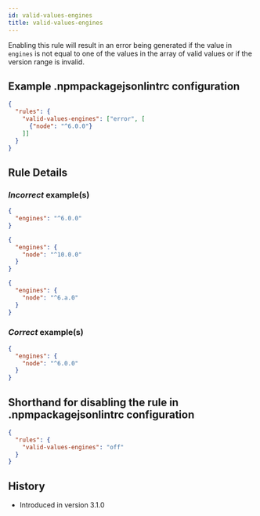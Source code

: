 ```yaml
---
id: valid-values-engines
title: valid-values-engines
---
```


Enabling this rule will result in an error being generated if the value in `engines` is not equal to one of the values in the array of valid values or if the version range is invalid.

## Example .npmpackagejsonlintrc configuration

```json
{
  "rules": {
    "valid-values-engines": ["error", [
      {"node": "^6.0.0"}
    ]]
  }
}
```

## Rule Details

### *Incorrect* example(s)

```json
{
  "engines": "^6.0.0"
}
```

```json
{
  "engines": {
    "node": "^10.0.0"
  }
}
```

```json
{
  "engines": {
    "node": "^6.a.0"
  }
}
```

### *Correct* example(s)

```json
{
  "engines": {
    "node": "^6.0.0"
  }
}
```


## Shorthand for disabling the rule in .npmpackagejsonlintrc configuration

```json
{
  "rules": {
    "valid-values-engines": "off"
  }
}
```

## History

* Introduced in version 3.1.0

